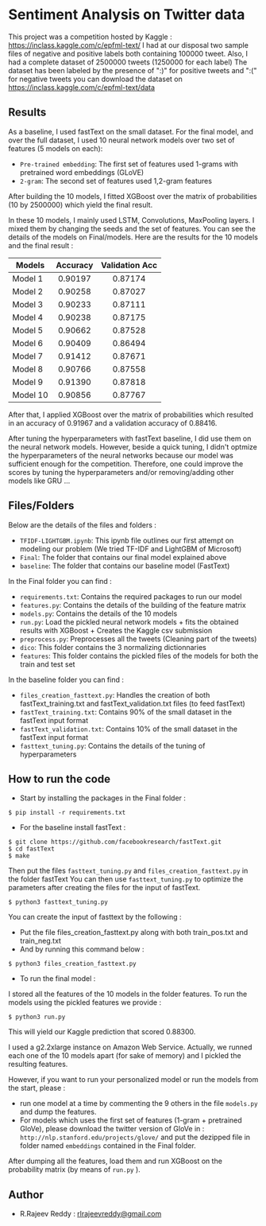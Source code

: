 # Sentiment Analysis on Twitter data 

This project was a competition hosted by Kaggle : https://inclass.kaggle.com/c/epfml-text/
I had at our disposal two sample files of negative and positive labels both containing 100000 tweet.
Also, I had a complete dataset of 2500000 tweets (1250000 for each label)
The dataset has been labeled by the presence of  ":)" for positive tweets and ":(" for negative tweets 
you can download the dataset on https://inclass.kaggle.com/c/epfml-text/data

## Results

As a baseline, I used fastText on the small dataset.
For the final model, and over the full dataset, I used 10 neural network models over two set of features (5 models on each): 
- `Pre-trained embedding`: The first set of features used 1-grams with pretrained word embeddings (GLoVE)
- `2-gram`: The second set of features used 1,2-gram features

After building the 10 models, I fitted XGBoost over the matrix of probabilities (10 by 2500000) which yield the final result.

In these 10 models, I mainly used LSTM, Convolutions, MaxPooling layers. I mixed them by changing the seeds and the set of features.
You can see the details of the models on Final/models.
Here are the results for the 10 models and the final result :

| Models       | Accuracy           | Validation Acc |
| -------------|:------------------:|:-------------------:|
| Model 1      | 0.90197            | 0.87174             |
| Model 2      | 0.90258            | 0.87027             |
| Model 3      | 0.90233            | 0.87111             |
| Model 4      | 0.90238            | 0.87175             |
| Model 5      | 0.90662            | 0.87528             |
| Model 6      | 0.90409            | 0.86494             |
| Model 7      | 0.91412            | 0.87671             |
| Model 8      | 0.90766            | 0.87558             |
| Model 9      | 0.91390            | 0.87818             |
| Model 10     | 0.90856            | 0.87767             |

After that, I applied XGBoost over the matrix of probabilities which resulted in an accuracy of 0.91967 and a validation accuracy of 0.88416.

After tuning the hyperparameters with fastText baseline, I did use them on the neural network models. However, beside a quick tuning, I didn't optmize the hyperparameters of the neural networks because our model was sufficient enough for the competition.
Therefore, one could improve the scores by tuning the hyperparameters and/or removing/adding other models like GRU ...

## Files/Folders

Below are the details of the files and folders :

- `TFIDF-LIGHTGBM.ipynb`: This ipynb file outlines our first attempt on modeling our problem (We tried TF-IDF and LightGBM of Microsoft)
- `Final`: The folder that contains our final model explained above
- `baseline`: The folder that contains our baseline model (FastText)

In the Final folder you can find :

- `requirements.txt`: Contains the required packages to run our model
- `features.py`: Contains the details of the building of the feature matrix
- `models.py`: Contains the details of the 10 models 
- `run.py`: Load the pickled neural network models + fits the obtained results with XGBoost + Creates the Kaggle csv submission
- `preprocess.py`: Preprocesses all the tweets (Cleaning part of the tweets)
- `dico`: This folder contains the 3 normalizing dictionnaries 
- `features`: This folder contains the pickled files of the models for both the train and test set

In the baseline folder you can find :

- `files_creation_fasttext.py`: Handles the creation of both fastText_training.txt and fastText_validation.txt files (to feed fastText)
- `fastText_training.txt`: Contains 90% of the small dataset in the fastText input format
- `fastText_validation.txt`: Contains 10% of the small dataset in the fastText input format
- `fasttext_tuning.py`: Contains the details of the tuning of hyperparameters

## How to run the code

- Start by installing the packages in the Final folder :
```
$ pip install -r requirements.txt
```
- For the baseline install fastText :

```
$ git clone https://github.com/facebookresearch/fastText.git
$ cd fastText
$ make
```
Then put the files `fasttext_tuning.py` and `files_creation_fasttext.py` in the folder fastText
You can then use `fasttext_tuning.py` to optimize the parameters after creating the files for the input of fastText.

```
$ python3 fasttext_tuning.py
```

You can create the input of fasttext by the following :

- Put the file files_creation_fasttext.py along with both train_pos.txt and train_neg.txt
- And by running this command below :
```
$ python3 files_creation_fasttext.py
```

- To run the final model :

I stored all the features of the 10 models in the folder features.
To run the models using the pickled features we provide :
 

```
$ python3 run.py 
```
This will yield our Kaggle prediction that scored 0.88300.

I used a g2.2xlarge instance on Amazon Web Service. Actually, we runned each one of the 10 models apart (for sake of memory) and I pickled the resulting features.

However, if you want to run your personalized model or run the models from the start, please :

- run one model at a time by commenting the 9 others in the file `models.py` and dump the features.
- For models which uses the first set of features (1-gram + pretrained GloVe), please download the twitter version of GloVe in : `http://nlp.stanford.edu/projects/glove/` and put the dezipped file in folder named `embeddings` contained in the Final folder.

After dumping all the features, load them and run XGBoost on the probability matrix (by means of `run.py` ).

## Author

- R.Rajeev Reddy : rlrajeevreddy@gmail.com
